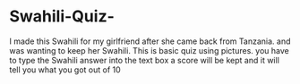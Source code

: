 # Swahili-Quiz-
I made this Swahili for my girlfriend after she came back from Tanzania. and was wanting to keep her Swahili. This is basic quiz using pictures. you have to type the Swahili answer into the text box a score will be kept and it will tell you what you got out of 10   
